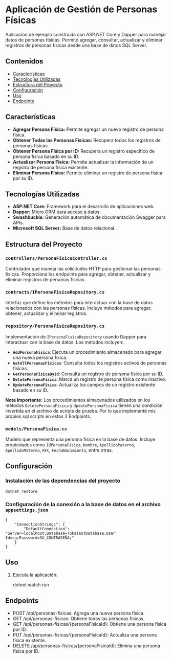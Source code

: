 
# Aplicación de Gestión de Personas Físicas

Aplicación de ejemplo construida con ASP.NET Core y Dapper para manejar datos de personas físicas. Permite agregar, consultar, actualizar y eliminar registros de personas físicas desde una base de datos SQL Server.

## Contenidos

- [Características](#características)
- [Tecnologías Utilizadas](#tecnologías-utilizadas)
- [Estructura del Proyecto](#estructura-del-proyecto)
- [Configuración](#configuración)
- [Uso](#uso)
- [Endpoints](#endpoints)

## Características

- **Agregar Persona Física:** Permite agregar un nuevo registro de persona física.
- **Obtener Todas las Personas Físicas:** Recupera todos los registros de personas físicas.
- **Obtener Persona Física por ID:** Recupera un registro específico de persona física basado en su ID.
- **Actualizar Persona Física:** Permite actualizar la información de un registro de persona física existente.
- **Eliminar Persona Física:** Permite eliminar un registro de persona física por su ID.

## Tecnologías Utilizadas

- **ASP.NET Core:** Framework para el desarrollo de aplicaciones web.
- **Dapper:** Micro ORM para acceso a datos.
- **Swashbuckle:** Generación automática de documentación Swagger para APIs.
- **Microsoft SQL Server:** Base de datos relacional.

## Estructura del Proyecto

### `controllers/PersonaFisicaController.cs`

Controlador que maneja las solicitudes HTTP para gestionar las personas físicas. Proporciona los endpoints para agregar, obtener, actualizar y eliminar registros de personas físicas.

### `contracts/IPersonaFisicaRepository.cs`

Interfaz que define los métodos para interactuar con la base de datos relacionados con las personas físicas. Incluye métodos para agregar, obtener, actualizar y eliminar registros.

### `repository/PersonaFisicaRepository.cs`

Implementación de `IPersonaFisicaRepository` usando Dapper para interactuar con la base de datos. Los métodos incluyen:

- **`AddPersonaFisica`**: Ejecuta un procedimiento almacenado para agregar una nueva persona física.
- **`GetAllPersonasFisicas`**: Consulta todos los registros activos de personas físicas.
- **`GetPersonaFisicaById`**: Consulta un registro de persona física por su ID.
- **`DeletePersonaFisica`**: Marca un registro de persona física como inactivo.
- **`UpdatePersonaFisica`**: Actualiza los campos de un registro existente basado en su ID.

**Nota Importante:** Los procedimientos almacenados utilizados en los métodos `DeletePersonaFisica` y `UpdatePersonaFisica` tienen una condición invertida en el archivo de scripts de prueba. Por lo que
 implementé mis propios sql scripts en estos 2 Endpoints.

### `models/PersonaFisica.cs`

Modelo que representa una persona física en la base de datos. Incluye propiedades como `IdPersonaFisica`, `Nombre`, `ApellidoPaterno`, `ApellidoMaterno`, `RFC`, `FechaNacimiento`, entre otras.

## Configuración

### Instalación de las dependencias del proyecto

    dotnet restore

### Configuración de la conexión a la base de datos en el archivo `appsettings.json`

    {
        "ConnectionStrings": {
            "DefaultConnection": "Server=localhost;Database=TokaTestDatabase;User Id=sa;Password=SU_CONTRASEÑA;"
        }
    }

## Uso

1. Ejecuta la aplicación:

    dotnet watch run

## Endpoints

* POST /api/personas-fisicas: Agrega una nueva persona física.
* GET /api/personas-fisicas: Obtiene todas las personas físicas.
* GET /api/personas-fisicas/{personaFisicaId}: Obtiene una persona física por ID.
* PUT /api/personas-fisicas/{personaFisicaId}: Actualiza una persona física existente.
* DELETE /api/personas-fisicas/{personaFisicaId}: Elimina una persona física por ID.


